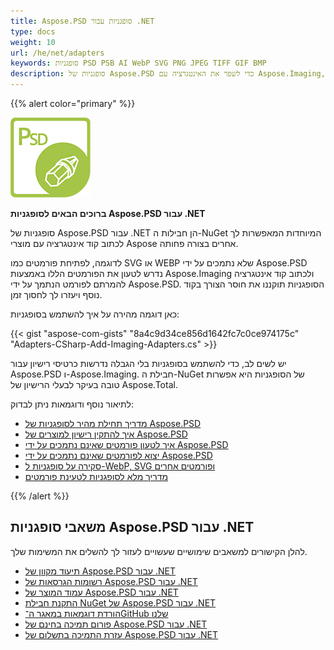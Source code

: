 ```yaml
---
title: Aspose.PSD סופגניות עבור .NET
type: docs
weight: 10
url: /he/net/adapters
keywords: סופגניות PSD PSB AI WebP SVG PNG JPEG TIFF GIF BMP
description: סופגניות של Aspose.PSD כדי לשפר את האינטגרציה עם Aspose.Imaging, בדרך נוחה ומהירה יותר. פתוח לעריכה בסגנון דומה לפוטושופ, ניתן לעבוד עם פורמטים נוספים כמו PSD, PSB, AI, WebP, SVG, PNG, JPEG, TIFF, GIF ו־BMP באמצעות קוד C#. אין צורך בהתקנה של Adobe Photoshop או Illustrator. רק צריך להוסיף את חבילת ה-NuGet כרפרנס. אינטגרציה חלקה עם ספריות Imaging.
---
```


{{% alert color="primary" %}} 

**![לוגו מוצר Aspose.PSD עבור .NET](aspose_psd-for-net-adapter.png)**

**ברוכים הבאים לסופגניות Aspose.PSD עבור .NET**

סופגניות של Aspose.PSD עבור .NET הן חבילות ה-NuGet המיוחדות המאפשרות לך לכתוב קוד אינטגרציה עם מוצרי Aspose אחרים בצורה פחותה.

לדוגמה, לפתיחת פורמטים כמו SVG או WEBP שלא נתמכים על ידי Aspose.PSD נדרש לטעון את הפורמטים הללו באמצעות Aspose.Imaging ולכתוב קוד אינטגרציה להמרתם לפורמט הנתמך על ידי Aspose.PSD. הסופגניות תוקננו את חוסר הצורך בקוד נוסף ויעזרו לך לחסוך זמן.

כאן דוגמה מהירה על איך להשתמש בסופגניות:

{{< gist "aspose-com-gists" "8a4c9d34ce856d1642fc7c0ce974175c" "Adapters-CSharp-Add-Imaging-Adapters.cs" >}}

יש לשים לב, כדי להשתמש בסופגניות בלי הגבלה נדרשות כרטיסי רישיון עבור Aspose.PSD ו-Aspose.Imaging. חבילת ה-NuGet של הסופגניות היא אפשרות טובה בעיקר לבעלי הרישיון של Aspose.Total.

לתיאור נוסף ודוגמאות ניתן לבדוק:
- [מדריך תחילת מהיר לסופגניות של Aspose.PSD](/psd/he//net/adapters/quick-start)
- [איך להתקין רישיון למוצרים של Aspose.PSD](/psd/he//net/adapters/license)
- [איך לטעון פורמטים שאינם נתמכים על ידי Aspose.PSD](/psd/he//net/adapters/load-unsupported-formats)
- [יצוא לפורמטים שאינם נתמכים על ידי Aspose.PSD](/psd/he//net/adapters/export-to-unsupported-formats)
- [סקירה על סופגניות ל-WebP, SVG ופורמטים אחרים](/psd/he//net/adapters/working-with-webp-svg-formats-overview)
- [מדריך מלא לסופגניות לטעינת פורמטים](/psd/he//net/adapters/full-manual)

{{% /alert %}} 

## **משאבי סופגניות Aspose.PSD עבור .NET**

להלן הקישורים למשאבים שימושיים שעשויים לעזור לך להשלים את המשימות שלך.

- [תיעוד מקוון של Aspose.PSD עבור .NET](/psd/he//net/adapters)
- [רשומות הגרסאות של Aspose.PSD עבור .NET](/psd/he//net/adapters/release-notes/)
- [עמוד המוצר של Aspose.PSD עבור .NET](https://products.aspose.com/psd/net)
- [התקנת חבילת NuGet של Aspose.PSD עבור .NET](https://www.nuget.org/packages/Aspose.PSD.Adapters.Imaging/)
- [הורדת דוגמאות במאגר ה־GitHub שלנו](https://github.com/aspose-psd/Aspose.PSD-for-.NET)
- [פורום תמיכה בחינם של Aspose.PSD עבור .NET](https://forum.aspose.com/c/psd)
- [עזרת התמיכה בתשלום של Aspose.PSD עבור .NET](https://helpdesk.aspose.com/)


